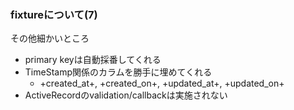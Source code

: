 ### fixtureについて(7)

その他細かいところ

* primary keyは自動採番してくれる
* TimeStamp関係のカラムを勝手に埋めてくれる
  * +created_at+, +created_on+, +updated_at+, +updated_on+
* ActiveRecordのvalidation/callbackは実施されない

